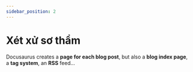 ```yaml
---
sidebar_position: 2
---
```


# Xét xử sơ thẩm

Docusaurus creates a **page for each blog post**, but also a **blog index page**, a **tag system**, an **RSS** feed...
